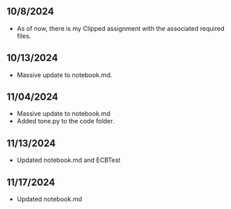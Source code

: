 ## 10/8/2024
- As of now, there is my Clipped assignment with the associated required files.

## 10/13/2024
- Massive update to notebook.md.

## 11/04/2024
- Massive update to notebook.md
- Added tone.py to the code folder.

## 11/13/2024
- Updated notebook.md and ECBTest

## 11/17/2024
- Updated notebook.md
